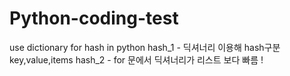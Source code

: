 # Python-coding-test
use dictionary for hash in python
hash_1 - 딕셔너리 이용해 hash구분  key,value,items
hash_2 - for 문에서 딕셔너리가 리스트 보다 빠름 ! 